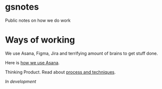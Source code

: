 # gsnotes
Public notes on how we do work

# Ways of working
We use Asana, Figma, Jira and terrifying amount of brains to get stuff done.

Here is [how we use Asana](/how-to-asana.md).

Thinking Product. Read about [process and techniques](/process-and-techniques.md).

*In development*
